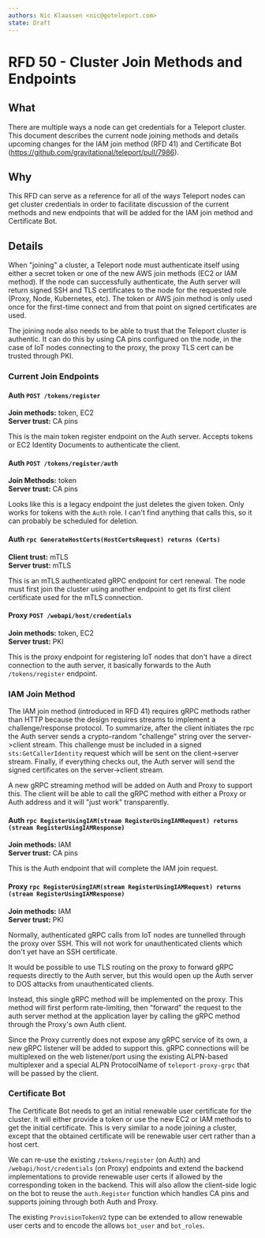 ```yaml
---
authors: Nic Klaassen <nic@goteleport.com>
state: Draft
---
```


# RFD 50 - Cluster Join Methods and Endpoints

## What

There are multiple ways a node can get credentials for a Teleport cluster. This
document describes the current node joining methods and details upcoming changes
for the IAM join method (RFD 41) and Certificate Bot
(https://github.com/gravitational/teleport/pull/7986).

## Why

This RFD can serve as a reference for all of the ways Teleport nodes can get
cluster credentials in order to facilitate discussion of the current methods and
new endpoints that will be added for the IAM join method and Certificate Bot.

## Details

When "joining" a cluster, a Teleport node must authenticate itself using either
a secret token or one of the new AWS join methods (EC2 or IAM method). If the
node can successfully authenticate, the Auth server will return signed SSH and
TLS certificates to the node for the requested role (Proxy, Node, Kubernetes,
etc). The token or AWS join method is only used once for the first-time connect
and from that point on signed certificates are used.

The joining node also needs to be able to trust that the Teleport cluster is
authentic. It can do this by using CA pins configured on the node, in the case
of IoT nodes connecting to the proxy, the proxy TLS cert can be trusted through
PKI.

### Current Join Endpoints

#### Auth `POST /tokens/register`

**Join methods:** token, EC2  
**Server trust:** CA pins

This is the main token register endpoint on the Auth server. Accepts tokens or
EC2 Identity Documents to authenticate the client.

#### Auth `POST /tokens/register/auth`

**Join Methods:** token  
**Server trust:** CA pins

Looks like this is a legacy endpoint the just deletes the given token. Only
works for tokens with the `Auth` role. I can't find anything that calls this, so
it can probably be scheduled for deletion.

#### Auth `rpc GenerateHostCerts(HostCertsRequest) returns (Certs)`

**Client trust:** mTLS  
**Server trust:** mTLS

This is an mTLS authenticated gRPC endpoint for cert renewal. The node must
first join the cluster using another endpoint to get its first client
certificate used for the mTLS connection.

#### Proxy `POST /webapi/host/credentials`

**Join methods:** token, EC2  
**Server trust:** PKI

This is the proxy endpoint for registering IoT nodes that don't have a direct
connection to the auth server, it basically forwards to the Auth
`/tokens/register` endpoint.

### IAM Join Method

The IAM join method (introduced in RFD 41) requires gRPC methods rather than
HTTP because the design requires streams to implement a challenge/response
protocol. To summarize, after the client initiates the rpc the Auth server sends
a crypto-random "challenge" string over the server->client stream. This
challenge must be included in a signed `sts:GetCallerIdentity` request which
will be sent on the client->server stream.  Finally, if everything checks out,
the Auth server will send the signed certificates on the server->client stream.

A new gRPC streaming method will be added on Auth and Proxy to support this. The
client will be able to call the gRPC method with either a Proxy or Auth address
and it will "just work" transparently.

#### Auth `rpc RegisterUsingIAM(stream RegisterUsingIAMRequest) returns (stream RegisterUsingIAMResponse)`

**Join methods:** IAM  
**Server trust:** CA pins

This is the Auth endpoint that will complete the IAM join request.

#### Proxy `rpc RegisterUsingIAM(stream RegisterUsingIAMRequest) returns (stream RegisterUsingIAMResponse)`

**Join methods:** IAM  
**Server trust:** PKI

Normally, authenticated gRPC calls from IoT nodes are tunnelled through the
proxy over SSH. This will not work for unauthenticated clients which don't yet
have an SSH certificate.

It would be possible to use TLS routing on the proxy to forward gRPC requests
directly to the Auth server, but this would open up the Auth server to DOS
attacks from unauthenticated clients.

Instead, this single gRPC method will be implemented on the proxy. This method
will first perform rate-limiting, then "forward" the request to the auth server
method at the application layer by calling the gRPC method through the Proxy's
own Auth client.

Since the Proxy currently does not expose any gRPC service of its own, a new
gRPC listener will be added to support this. gRPC connections will be
multiplexed on the web listener/port using the existing ALPN-based multiplexer
and a special ALPN ProtocolName of `teleport-proxy-grpc` that will be passed by
the client.

### Certificate Bot

The Certificate Bot needs to get an initial renewable user certificate for the
cluster. It will either provide a token or use the new EC2 or IAM methods to get
the initial certificate. This is very similar to a node joining a cluster,
except that the obtained certificate will be renewable user cert rather than a
host cert.

We can re-use the existing `/tokens/register` (on Auth) and
`/webapi/host/credentials` (on Proxy) endpoints and extend the backend
implementations to provide renewable user certs if allowed by the corresponding
token in the backend. This will also allow the client-side logic on the bot to
reuse the `auth.Register` function which handles CA pins and supports joining
through both Auth and Proxy.

The existing `ProvisionTokenV2` type can be extended to allow renewable user
certs and to encode the allows `bot_user` and `bot_roles`.
